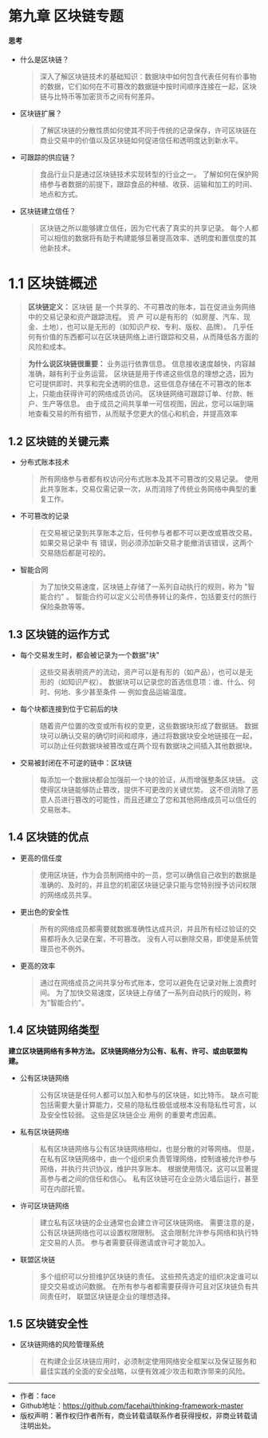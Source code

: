 # 第九章 区块链专题

#### 思考
- 什么是区块链？
  > 深入了解区块链技术的基础知识：数据块中如何包含代表任何有价事物的数据，它们如何在不可篡改的数据链中按时间顺序连接在一起，区块链与比特币等加密货币之间有何差异。
- 区块链扩展？
  > 了解区块链的分散性质如何使其不同于传统的记录保存，许可区块链在商业交易中的价值以及区块链如何促进信任和透明度达到新水平。
- 可跟踪的供应链？
  > 食品行业只是通过区块链技术实现转型的行业之一。 了解如何在保护网络参与者数据的前提下，跟踪食品的种植、收获、运输和加工的时间、地点和方式。
- 区块链建立信任？
  > 区块链之所以能够建立信任，因为它代表了真实的共享记录。 每个人都可以相信的数据将有助于构建能够显著提高效率、透明度和置信度的其他新技术。

# 1.1 区块链概述
> **区块链定义：** 区块链 是一个共享的、不可篡改的账本，旨在促进业务网络中的交易记录和资产跟踪流程。 资 产 可以是有形的（如房屋、汽车、现金、土地），也可以是无形的（如知识产权、专利、版权、品牌）。 几乎任何有价值的东西都可以在区块链网络上进行跟踪和交易，从而降低各方面的风险和成本。

> **为什么说区块链很重要：** 业务运行依靠信息。 信息接收速度越快，内容越准确，越有利于业务运营。 区块链是用于传递这些信息的理想之选，因为它可提供即时、共享和完全透明的信息，这些信息存储在不可篡改的账本上，只能由获得许可的网络成员访问。 区块链网络可跟踪订单、付款、帐户、生产等信息。 由于成员之间共享单一可信视图，因此，您可以端到端地查看交易的所有细节，从而赋予您更大的信心和机会，并提高效率

## 1.2 区块链的关键元素
- 分布式账本技术
  > 所有网络参与者都有权访问分布式账本及其不可篡改的交易记录。 使用此共享账本，交易仅需记录一次，从而消除了传统业务网络中典型的重复工作。
- 不可篡改的记录
  > 在交易被记录到共享账本之后，任何参与者都不可以更改或篡改交易。 如果交易记录中 有 错误，则必须添加新交易才能撤消该错误，这两个交易随后都是可视的。
- 智能合同
  > 为了加快交易速度，区块链上存储了一系列自动执行的规则，称为 "智能合约" 。 智能合约可以定义公司债券转让的条件，包括要支付的旅行保险条款等等。

## 1.3 区块链的运作方式  
- 每个交易发生时，都会被记录为一个数据"块"
  > 这些交易表明资产的流动，资产可以是有形的（如产品），也可以是无形的（如知识产权）。 数据块可以记录您的首选信息项：谁、什么、何时、何地、多少甚至条件 — 例如食品运输温度。
- 每个块都连接到位于它前后的块
  > 随着资产位置的改变或所有权的变更，这些数据块形成了数据链。 数据块可以确认交易的确切时间和顺序，通过将数据块安全地链接在一起，可以防止任何数据块被篡改或在两个现有数据块之间插入其他数据块。
- 交易被封闭在不可逆的链中：区块链
  > 每添加一个数据块都会加强前一个块的验证，从而增强整条区块链。 这使得区块链能够防止篡改，提供不可更改的关键优势。 这不但消除了恶意人员进行篡改的可能性，而且还建立了您和其他网络成员可以信任的交易账本。

## 1.4 区块链的优点
- 更高的信任度
  > 使用区块链，作为会员制网络中的一员，您可以确信自己收到的数据是准确的、及时的，并且您的机密区块链记录只能与您特别授予访问权限的网络成员共享。
- 更出色的安全性
  > 所有的网络成员都需要就数据准确性达成共识，并且所有经过验证的交易都将永久记录在案，不可篡改。 没有人可以删除交易，即使是系统管理员也不例外。
- 更高的效率
  > 通过在网络成员之间共享分布式账本，您可以避免在记录对账上浪费时间。 为了加快交易速度，区块链上存储了一系列自动执行的规则，称为"智能合约"。

## 1.4 区块链网络类型
**建立区块链网络有多种方法。 区块链网络分为公有、私有、许可、或由联盟构建。**
- 公有区块链网络
  > 公有区块链是任何人都可以加入和参与的区块链，如比特币。 缺点可能包括需要大量计算能力，交易的隐私性极低或根本没有隐私性可言，以及安全性较弱。 这些是区块链企业 用例 的重要考虑因素。
- 私有区块链网络
  > 私有区块链网络与公有区块链网络相似，也是分散的对等网络。 但是，在私有区块链网络中，由一个组织来负责管理网络，控制谁被允许参与网络，并执行共识协议，维护共享账本。 根据使用情况，这可以显著提高参与者之间的信任和信心。 私有区块链可在企业防火墙后运行，甚至可在内部托管。
- 许可区块链网络
  > 建立私有区块链的企业通常也会建立许可区块链网络。 需要注意的是，公有区块链网络也可以设置权限限制。 这会限制允许参与网络和执行特定交易的人员。 参与者需要获得邀请或许可才能加入。
- 联盟区块链
  > 多个组织可以分担维护区块链的责任。 这些预先选定的组织决定谁可以提交交易或访问数据。 在所有参与者都需要获得许可且对区块链负有共同责任时， 联盟区块链是企业的理想选择。

## 1.5 区块链安全性
- 区块链网络的风险管理系统
  > 在构建企业区块链应用时，必须制定使用网络安全框架以及保证服务和最佳实践的全面的安全战略，以便有效减少攻击和欺诈带来的风险。



---
- 作者：face
- Github地址：https://github.com/facehai/thinking-framework-master
- 版权声明：著作权归作者所有，商业转载请联系作者获得授权，非商业转载请注明出处。

